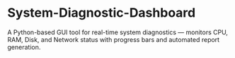 # System-Diagnostic-Dashboard
A Python-based GUI tool for real-time system diagnostics — monitors CPU, RAM, Disk, and Network status with progress bars and automated report generation.
